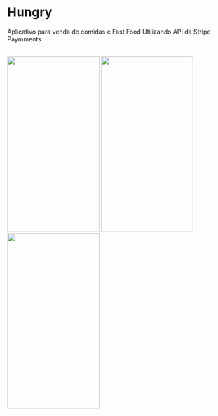 # Hungry
Aplicativo para venda de comidas e Fast Food
Utilizando API da Stripe Paymments
</br></br>

<img  src="https://localoeste.com.br/ServidorDocumentos/ucloud/direct/view.php?s=rx&/Screenshot_1625972193.png" height="400" width="210"/>
<img  src="https://localoeste.com.br/ServidorDocumentos/ucloud/direct/view.php?s=ry&/Screenshot_1625972241.png" height="400" width="210"/>
<img  src="https://localoeste.com.br/ServidorDocumentos/ucloud/direct/view.php?s=rw&/Screenshot_1625972187.png" height="400" width="210"/>
